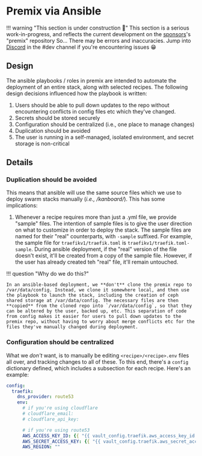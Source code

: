 # Premix via Ansible

!!! warning "This section is under construction :hammer:"
    This section is a serious work-in-progress, and reflects the current development on the [sponsors](https://github.com/sponsors/funkypenguin)'s "premix" repository
    So... There may be errors and inaccuracies. Jump into [Discord](http://chat.funkypenguin.co.nz) in the #dev channel if you're encountering issues 😁

## Design

The ansible playbooks / roles in premix are intended to automate the deployment of an entire stack, along with selected recipes. The following design decisions influenced how the playbook is written:

1. Users should be able to pull down updates to the repo without encountering conflicts in config files etc which they've changed.
2. Secrets should be stored securely
3. Configuration should be centralized (i.e., one place to manage changes)
4. Duplication should be avoided
5. The user is running in a self-managed, isolated environment, and secret storage is non-critical

## Details

### Duplication should be avoided

This means that ansible will use the same source files which we use to deploy swarm stacks manually (*i.e., /kanboard/*). This has some implications:

1. Whenever a recipe requires more than just a .yml file, we provide "sample" files. The intention of sample files is to give the user direction on what to customize in order to deploy the stack. The sample files are named for their "real" counterparts, with `-sample` suffixed. For example, the sample file for `traefikv1/traefik.toml` is `traefikv1/traefik.toml-sample`. During ansible deployment, if the "real" version of the file doesn't exist, it'll be created from a copy of the sample file. However, if the user has already created teh "real" file, it'll remain untouched.

!!! question "Why do we do this?"

    In an ansible-based deployment, we **don't** clone the premix repo to /var/data/config. Instead, we clone it somewhere local, and then use the playbook to launch the stack, including the creation of ceph shared storage at /var/data/config. The necessary files are then **copied** from the cloned repo into `/var/data/config`, so that they can be altered by the user, backed up, etc. This separation of code from config makes it easier for users to pull down updates to the premix repo, without having to worry about merge conflicts etc for the files they've manually changed during deployment.

### Configuration should be centralized

What we _don't_ want, is to manually be editing `<recipe>/<recipe>.env` files all over, and tracking changes to all of these. To this end, there's a `config` dictionary defined, which includes a subsection for each recipe. Here's an example:

```yaml
config:
  traefik:
    dns_provider: route53
    env:
      # if you're using cloudflare
      # cloudflare_email: 
      # cloudflare_api_key:

      # if you're using route53
      AWS_ACCESS_KEY_ID: {{ "{{ vault_config.traefik.aws_access_key_id }}" }}
      AWS_SECRET_ACCESS_KEY: {{ "{{ vault_config.traefik.aws_secret_access_key }}" }}
      AWS_REGION: ""
```
